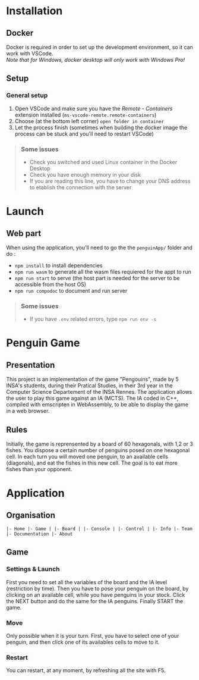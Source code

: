 # Installation

## Docker

Docker is required in order to set up the development environment, so it can work with VSCode.<br>
_Note that for Windows, docker desktop will only work with Windows Pro!_

## Setup

### General setup

1. Open VSCode and make sure you have the _Remote - Containers_ extension installed (`ms-vscode-remote.remote-containers`)
2. Choose (at the bottom left corner) `open folder in container`
3. Let the process finish (sometimes when building the docker image the process can be stuck and you'll need to restart VSCode)

> ### Some issues
>
> - Check you switched and used Linux container in the Docker Desktop
> - Check you have enough memory in your disk
> - If you are reading this line, you have to change your DNS address to etablish the connection with the server

# Launch

## Web part

When using the application, you'll need to go the the `penguinApp/` folder and do : 

- `npm install` to install dependencies
- `npm run wasm` to generate all the wasm files requiered for the appt to run
- `npm run start` to serve (the host part is needed for the server to be accessible from the host OS)
- `npm run compodoc` to document and run server

> ### Some issues
>
> - If you have `.env` related errors, type `npm run env -s`

# Penguin Game
## Presentation
This project is an implementation of the game "Pengouins", made by 5 INSA's students, during their Pratical Studies, in their 3rd year in the Computer Science Departement of the INSA Rennes. 
The application allows the user to play this game against an IA (MCTS). The IA coded in C++, compiled with emscripten in WebAssembly, to be able to display the game in a web browser.

## Rules
Initially, the game is reprensented by a board of 60 hexagonals, with 1,2 or 3 fishes. You dispose a certain number of penguins posed on one hexagonal cell. In each turn you will moved one penguin, to an available cells (diagonals), and eat the fishes in this new cell. The goal is to eat more fishes than your opponent.


# Application

## Organisation
`
|- Home
|- Game
| |- Board
| |- Console
| |- Control
| |- Info
|- Team
|- Documentation
|- About
`

## Game
### Settings & Launch
First you need to set all the variables of the board and the IA level (restriction by time).
Then you have to pose your penguin on the board, by clicking on an available cell, while you have penguins in your stock.
Click the NEXT button and do the same for the IA penguins.
Finally START the game.

### Move
Only possible when it is your turn.
First, you have to select one of your penguin, and then click one of its availables cells to move to it.

### Restart
You can restart, at any moment, by refreshing all the site with F5.